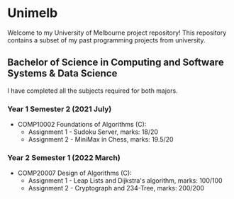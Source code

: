 # Unimelb

Welcome to my University of Melbourne project repository! This repository contains a subset of my past programming projects from university.

## Bachelor of Science in Computing and Software Systems & Data Science
I have completed all the subjects required for both majors.

### Year 1 Semester 2 (2021 July)
* COMP10002 Foundations of Algorithms (C):
    * Assignment 1 - Sudoku Server, marks: 18/20
    * Assignment 2 - MiniMax in Chess, marks: 19.5/20

### Year 2 Semester 1 (2022 March)
* COMP20007 Design of Algorithms (C):
    * Assignment 1 - Leap Lists and Dijkstra's algorithm, marks: 100/100
    * Assignment 2 - Cryptograph and 234-Tree, marks: 200/200